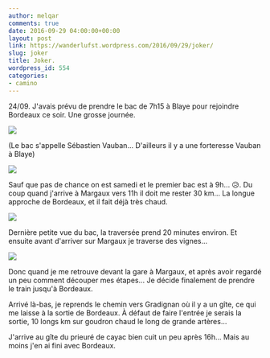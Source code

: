 ```yaml
---
author: melqar
comments: true
date: 2016-09-29 04:00:00+00:00
layout: post
link: https://wanderlufst.wordpress.com/2016/09/29/joker/
slug: joker
title: Joker.
wordpress_id: 554
categories:
- camino
---
```


24/09. J'avais prévu de prendre le bac de 7h15 à Blaye pour rejoindre Bordeaux ce soir. Une grosse journée.

[![](http://wanderlufst.files.wordpress.com/2016/09/wp-image-672665169jpg.jpg)](http://wanderlufst.files.wordpress.com/2016/09/wp-image-672665169jpg.jpg)

(Le bac s'appelle Sébastien Vauban... D'ailleurs il y a une forteresse Vauban à Blaye)

[![](http://wanderlufst.files.wordpress.com/2016/09/wp-image-880584611jpg.jpg)](http://wanderlufst.files.wordpress.com/2016/09/wp-image-880584611jpg.jpg)

Sauf que pas de chance on est samedi et le premier bac est à 9h... 😥. Du coup quand j'arrive à Margaux vers 11h il doit me rester 30 km... La longue approche de Bordeaux, et il fait déjà très chaud.

[![](http://wanderlufst.files.wordpress.com/2016/09/wp-image-2026769233jpg.jpg)](http://wanderlufst.files.wordpress.com/2016/09/wp-image-2026769233jpg.jpg)

Dernière petite vue du bac, la traversée prend 20 minutes environ. Et ensuite avant d'arriver sur Margaux je traverse des vignes...

[![](http://wanderlufst.files.wordpress.com/2016/09/wp-image-45766687jpg.jpg)](http://wanderlufst.files.wordpress.com/2016/09/wp-image-45766687jpg.jpg)

Donc quand je me retrouve devant la gare à Margaux, et après avoir regardé un peu comment découper mes étapes... Je décide finalement de prendre le train jusqu'à Bordeaux.

Arrivé là-bas, je reprends le chemin vers Gradignan où il y a un gîte, ce qui me laisse à la sortie de Bordeaux. À défaut de faire l'entrée je serais la sortie, 10 longs km sur goudron chaud le long de grande artères...

J'arrive au gîte du prieuré de cayac bien cuit un peu après 16h... Mais au moins j'en ai fini avec Bordeaux.
